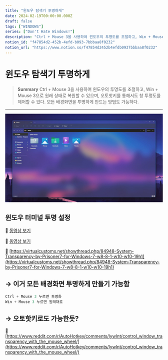 ```yaml
---
title: "윈도우 탐색기 투명하게"
date: 2024-02-19T00:00:00.000Z
draft: false
tags: ["WINDOWS"]
series: ["Don't Hate Windows!"]
description: "Ctrl + Mouse 3을 사용하여 윈도우의 투명도를 조절하고, Win + Mouse 3으로 원래 상태로 복원할 수 있으며, 오토핫키를 통해서도 창 투명도를 제어할 수 있다. 모든 배경화면을 투명하게 만드는 방법도 가능하다."
notion_id: "f47854d2-452b-4efd-b093-7bbbaa8f0232"
notion_url: "https://www.notion.so/f47854d2452b4efdb0937bbbaa8f0232"
---
```


# 윈도우 탐색기 투명하게

> **Summary**
> Ctrl + Mouse 3을 사용하여 윈도우의 투명도를 조절하고, Win + Mouse 3으로 원래 상태로 복원할 수 있으며, 오토핫키를 통해서도 창 투명도를 제어할 수 있다. 모든 배경화면을 투명하게 만드는 방법도 가능하다.

---

![Image](image_66177d70c060.png)

## 윈도우 터미널 투명 설정

🎥 [동영상 보기](https://www.youtube.com/watch?v=ycm8sjeSVnQ&t=14s)

🎥 [동영상 보기](https://www.youtube.com/watch?v=JMnBWRviIDQ)

🔗 [https://virtualcustoms.net/showthread.php/84948-System-Transparency-by-Prisoner7-for-Windows-7-w8-8-1-w10-w10-19h1](https://virtualcustoms.net/showthread.php/84948-System-Transparency-by-Prisoner7-for-Windows-7-w8-8-1-w10-w10-19h1)

## → 이거 모든 배경화면 투명하게 만들기 가능함

```c++
Ctrl + Mouse 3 누르면 투명화
Win + Mouse 3 누르면 원래대로
```

## → 오토핫키로도 가능한듯?

🔗 [https://www.reddit.com/r/AutoHotkey/comments/lywlnt/control_window_transparency_with_the_mouse_wheel/](https://www.reddit.com/r/AutoHotkey/comments/lywlnt/control_window_transparency_with_the_mouse_wheel/)


